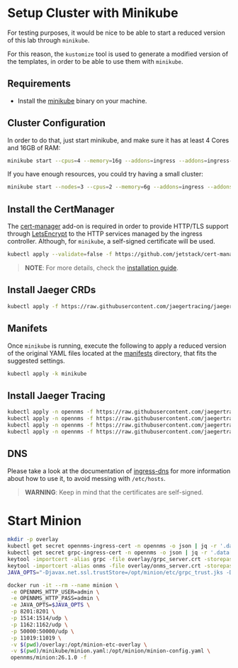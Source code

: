 # Setup Cluster with Minikube

For testing purposes, it would be nice to be able to start a reduced version of this lab through `minikube`.

For this reason, the `kustomize` tool is used to generate a modified version of the templates, in order to be able to use them with `minikube`.

## Requirements

* Install the [minikube](https://kubernetes.io/docs/tasks/tools/install-minikube/) binary on your machine.

## Cluster Configuration

In order to do that, just start minikube, and make sure it has at least 4 Cores and 16GB of RAM:

```bash
minikube start --cpus=4 --memory=16g --addons=ingress --addons=ingress-dns --addons=metrics-server
```

If you have enough resources, you could try having a small cluster:

```bash
minikube start --nodes=3 --cpus=2 --memory=6g --addons=ingress --addons=ingress-dns --addons=metrics-server
```

## Install the CertManager

The [cert-manager](https://cert-manager.readthedocs.io/en/latest/) add-on is required in order to provide HTTP/TLS support through [LetsEncrypt](https://letsencrypt.org) to the HTTP services managed by the ingress controller. Although, for `minikube`, a self-signed certificate will be used.

```bash
kubectl apply --validate=false -f https://github.com/jetstack/cert-manager/releases/download/v0.15.0/cert-manager.yaml
```

> **NOTE**: For more details, check the [installation guide](http://docs.cert-manager.io/en/latest/getting-started/install.html).

## Install Jaeger CRDs

```bash
kubectl apply -f https://raw.githubusercontent.com/jaegertracing/jaeger-operator/master/deploy/crds/jaegertracing.io_jaegers_crd.yaml
```

## Manifets

Once `minikube` is running, execute the following to apply a reduced version of the original YAML files located at the [manifests](manifests) directory, that fits the suggested settings.

```bash
kubectl apply -k minikube
```

## Install Jaeger Tracing

```bash
kubectl apply -n opennms -f https://raw.githubusercontent.com/jaegertracing/jaeger-operator/master/deploy/service_account.yaml
kubectl apply -n opennms -f https://raw.githubusercontent.com/jaegertracing/jaeger-operator/master/deploy/role.yaml
kubectl apply -n opennms -f https://raw.githubusercontent.com/jaegertracing/jaeger-operator/master/deploy/role_binding.yaml
kubectl apply -n opennms -f https://raw.githubusercontent.com/jaegertracing/jaeger-operator/master/deploy/operator.yaml
```

## DNS

Please take a look at the documentation of [ingress-dns](https://github.com/kubernetes/minikube/tree/master/deploy/addons/ingress-dns) for more information about how to use it, to avoid messing with `/etc/hosts`.

> **WARNING**: Keep in mind that the certificates are self-signed.

# Start Minion

```bash
mkdir -p overlay
kubectl get secret opennms-ingress-cert -n opennms -o json | jq -r '.data["tls.crt"]' | base64 --decode > overlay/onms_server.crt
kubectl get secret grpc-ingress-cert -n opennms -o json | jq -r '.data["tls.crt"]' | base64 --decode > overlay/grpc_server.crt
keytool -importcert -alias grpc -file overlay/grpc_server.crt -storepass 0p3nNM5 -keystore overlay/grpc_trust.jks -noprompt
keytool -importcert -alias onms -file overlay/onms_server.crt -storepass 0p3nNM5 -keystore overlay/grpc_trust.jks -noprompt
JAVA_OPTS="-Djavax.net.ssl.trustStore=/opt/minion/etc/grpc_trust.jks -Djavax.net.ssl.trustStorePassword=0p3nNM5"

docker run -it --rm --name minion \
 -e OPENNMS_HTTP_USER=admin \
 -e OPENNMS_HTTP_PASS=admin \
 -e JAVA_OPTS=$JAVA_OPTS \
 -p 8201:8201 \
 -p 1514:1514/udp \
 -p 1162:1162/udp \
 -p 50000:50000/udp \
 -p 11019:11019 \
 -v $(pwd)/overlay:/opt/minion-etc-overlay \
 -v $(pwd)/minikube/minion.yaml:/opt/minion/minion-config.yaml \
 opennms/minion:26.1.0 -f
```
